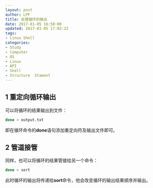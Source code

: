 ```yaml
---
layout: post
author: LPF
title: 处理循环的输出
date: 2017-01-05 16:50:00
updated: 2017-01-05 17:02:22
tags:
- Linux Shell
categories:
- Study
- Computer
- OS
- Linux
- API
- Shell
- Structure  Stament
---
```

## 1 重定向循环输出

可以将循环的结果输出到文件：

```sh
done > output.txt
```

即在循环命令的**done**语句添加重定向符及输出文件即可。

## 2 管道接管

同样，也可以将循环的结果管接给另一个命令：

```sh
done > sort
```

此时循环的输出将传递给**sort**命令，他会改变循环的输出结果顺序并输出。